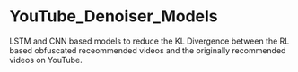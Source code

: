 # YouTube_Denoiser_Models

LSTM and CNN based models to reduce the KL Divergence between the RL based obfuscated receommended videos and the originally recommended videos on YouTube.
